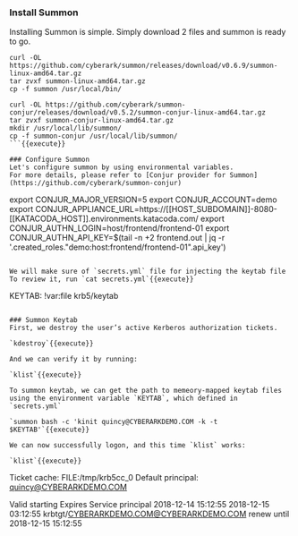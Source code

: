 ### Install Summon
Installing Summon is simple.  Simply download 2 files and summon is ready to go.

```
curl -OL https://github.com/cyberark/summon/releases/download/v0.6.9/summon-linux-amd64.tar.gz
tar zvxf summon-linux-amd64.tar.gz
cp -f summon /usr/local/bin/

curl -OL https://github.com/cyberark/summon-conjur/releases/download/v0.5.2/summon-conjur-linux-amd64.tar.gz
tar zvxf summon-conjur-linux-amd64.tar.gz 
mkdir /usr/local/lib/summon/
cp -f summon-conjur /usr/local/lib/summon/
```{{execute}}

### Configure Summon
Let's configure summon by using environmental variables.
For more details, please refer to [Conjur provider for Summon](https://github.com/cyberark/summon-conjur)
```
export CONJUR_MAJOR_VERSION=5
export CONJUR_ACCOUNT=demo
export CONJUR_APPLIANCE_URL=https://[[HOST_SUBDOMAIN]]-8080-[[KATACODA_HOST]].environments.katacoda.com/
export CONJUR_AUTHN_LOGIN=host/frontend/frontend-01
export CONJUR_AUTHN_API_KEY=$(tail -n +2 frontend.out | jq -r '.created_roles."demo:host:frontend/frontend-01".api_key')
```{{execute}}

We will make sure of `secrets.yml` file for injecting the keytab file
To review it, run `cat secrets.yml`{{execute}}
```
KEYTAB: !var:file krb5/keytab
```

### Summon Keytab
First, we destroy the user’s active Kerberos authorization tickets.

`kdestroy`{{execute}}

And we can verify it by running:

`klist`{{execute}}

To summon keytab, we can get the path to memeory-mapped keytab files using the environment variable `KEYTAB`, which defined in `secrets.yml`

`summon bash -c 'kinit quincy@CYBERARKDEMO.COM -k -t $KEYTAB'`{{execute}}

We can now successfully logon, and this time `klist` works:

`klist`{{execute}}

```
Ticket cache: FILE:/tmp/krb5cc_0
Default principal: quincy@CYBERARKDEMO.COM

Valid starting       Expires              Service principal
2018-12-14 15:12:55  2018-12-15 03:12:55  krbtgt/CYBERARKDEMO.COM@CYBERARKDEMO.COM
        renew until 2018-12-15 15:12:55
```
